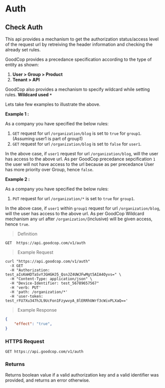 # Auth

## Check Auth

This api provides a mechanism to get the authorization status/access level of the request url by retreiving the
header information and checking the already set rules.

GoodCop provides a precedance specification according to the type of entity as shown:

1. **User > Group > Product**
2. **Tenant > API**

GoodCop also provides a mechanism to specify wildcard while setting rules.
**Wildcard used `*`**


Lets take few examples to illustrate the above.

**Example 1 :**

As a company you have specified the below rules:

1. `GET` request for url `/organization/blog` is set to `true` for `group1`.(Assuming user1 is part of group1)
2. `GET` request for url `/organization/blog` is set to `false` for `user1`.

In the above case, if `user1` request for url `/organization/blog`, will the user has access to the
above url.
As per GoodCop precedance sepcification `1` the user will not have access to the url because as per precedance User has more
priority over Group, hence `false`.

**Example 2 :**

As a company you have specified the below rules:

1. `PUT` request for url `/organization/*` is set to `true` for `group1`.

In the above case, if `user1` within `group1` request for url `/organization/blog`, will the user has access to the above url.
As per GoodCop Wildcard mechanism any url after `/organization/`(inclusive) will be given access, hence `true`.


> Definition

```
GET  https://api.goodcop.com/v1/auth

```
> Example Request

```shell
curl "https://api.goodcop.com/v1/auth"
  -X GET
  -H "Authorization: test_aIsKmHDTaSvYJGHGHJ5_QsnJZ4UWJFwMgt5AIA4Oyvs=" \
  -H "Content-Type: application/json" \
  -H "Device-Identifier: test_56789657567"
  -H 'verb: PUT'
  -H 'path: /organization/*'
  -H 'user-token: test_rFU7Xu347hJL9UcFon1FzywvyA_8lERRhUWrf3cWivPLXaQ=='
```

> Example Response

```json
{
    "effect": "true",
}

```

### HTTPS Request

`GET https://api.goodcop.com/v1/auth`


### Returns

Returns boolean value if a valid authorization key and a valid identifier was provided, and returns an error otherwise.
